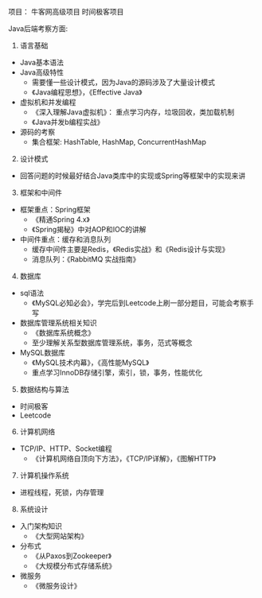项目：
牛客网高级项目
时间极客项目

Java后端考察方面:
1. 语言基础
- Java基本语法
- Java高级特性
    + 需要懂一些设计模式，因为Java的源码涉及了大量设计模式
    + 《Java编程思想》，《Effective Java》
- 虚拟机和并发编程
    + 《深入理解Java虚拟机》： 重点学习内存，垃圾回收，类加载机制
    + 《Java并发b编程实战》
- 源码的考察
    + 集合框架: HashTable, HashMap, ConcurrentHashMap

2. 设计模式
- 回答问题的时候最好结合Java类库中的实现或Spring等框架中的实现来讲 

3. 框架和中间件
- 框架重点：Spring框架
    + 《精通Spring 4.x》
    + 《Spring揭秘》中对AOP和IOC的讲解
- 中间件重点：缓存和消息队列
    + 缓存中间件主要是Redis，《Redis实战》和《Redis设计与实现》
    + 消息队列：《RabbitMQ 实战指南》

4. 数据库
- sql语法
    + 《MySQL必知必会》，学完后到Leetcode上刷一部分题目，可能会考察手写
- 数据库管理系统相关知识
    + 《数据库系统概念》
    + 至少理解关系型数据库管理系统，事务，范式等概念
- MySQL数据库
    + 《MySQL技术内幕》，《高性能MySQL》
    + 重点学习InnoDB存储引擎，索引，锁，事务，性能优化

5. 数据结构与算法
- 时间极客
- Leetcode

6. 计算机网络
- TCP/IP、HTTP、Socket编程
    + 《计算机网络自顶向下方法》，《TCP/IP详解》，《图解HTTP》

7. 计算机操作系统
- 进程线程，死锁，内存管理

8. 系统设计
- 入门架构知识
    + 《大型网站架构》
- 分布式
    + 《从Paxos到Zookeeper》
    + 《大规模分布式存储系统》
- 微服务
    + 《微服务设计》